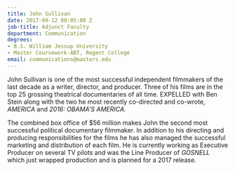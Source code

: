 ```yaml
---
title: John Sullivan
date: 2017-09-12 00:05:00 Z
job-title: Adjunct Faculty
department: Communication
degrees:
- B.S. William Jessup University
- Master Coursework-ABT, Regent College
email: communications@masters.edu
---
```


John Sullivan is one of the most successful independent filmmakers of the last decade as a writer, director, and producer. Three of his films are in the top 25 grossing theatrical documentaries of all time. EXPELLED with Ben Stein along with the two he most recently co-directed and co-wrote, *AMERICA* and *2016: OBAMA'S AMERICA.*

The combined box office of $56 million makes John the second most successful political documentary filmmaker. In addition to his directing and producing responsibilities for the films he has also managed the successful marketing and distribution of each film. He is currently working as Executive Producer on several TV pilots and was the Line Producer of *GOSNELL* which just wrapped production and is planned for a 2017 release.